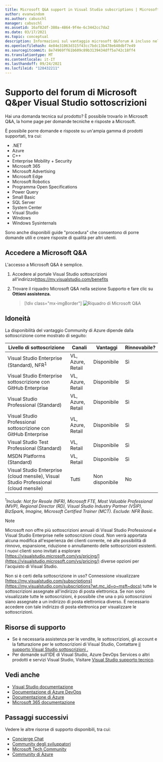 ```yaml
---
title: Microsoft Q&A support in Visual Studio subscriptions | Microsoft Docs
author: evanwindom
ms.author: cabuschl
manager: cabuschl
ms.assetid: 16af82df-380a-4864-9f4e-6c3442cc7da2
ms.date: 03/17/2021
ms.topic: conceptual
description: Informazioni sul vantaggio microsoft Q&forum A incluso nelle sottoscrizioni Visual Studio selezionate.
ms.openlocfilehash: 4e84e31063d315f43cc7bdc13b478e640dbf7e49
ms.sourcegitcommit: 8e74969ff61b609c89b3139434dff5a742c18ff4
ms.translationtype: MT
ms.contentlocale: it-IT
ms.lasthandoff: 09/24/2021
ms.locfileid: "128432211"
---
```

# <a name="microsoft-qa-forum-support-in-visual-studio-subscriptions"></a>Supporto del forum di Microsoft Q&per Visual Studio sottoscrizioni
Hai una domanda tecnica sul prodotto? È possibile trovarlo in Microsoft Q&A, la home page per domande tecniche e risposte a Microsoft.

È possibile porre domande e risposte su un'ampia gamma di prodotti supportati, tra cui:
- .NET
- Azure
- C++
- Enterprise Mobility + Security
- Microsoft 365
- Microsoft Advertising
- Microsoft Edge
- Microsoft Robotics
- Programma Open Specifications
- Power Query 
- Small Basic
- SQL Server
- System Center
- Visual Studio
- Windows 
- Windows Sysinternals

Sono anche disponibili guide "procedura" che consentono di porre domande utili e creare risposte di qualità per altri utenti. 

## <a name="access-microsoft-qa"></a>Accedere a Microsoft Q&A
L'accesso a Microsoft Q&A è semplice. 
1. Accedere al portale Visual Studio sottoscrizioni all'indirizzo<https://my.visualstudio.com/benefits>
0. Trovare il riquadro Microsoft Q&A nella sezione Supporto e fare clic su **Ottieni assistenza.**

   > [!div class="mx-imgBorder"]
   > ![Riquadro di Microsoft Q&A](_img/vs-microsoft-qa/vs-microsoft-qa-tile.png "Fare clic su &quot;Ottieni assistenza&quot; per connettersi al forum di Microsoft Q&A")

## <a name="eligibility"></a>Idoneità
La disponibilità del vantaggio Community di Azure dipende dalla sottoscrizione come mostrato di seguito:

|                                          Livello di sottoscrizione                                           |     Canali      |    Vantaggi    | Rinnovabile? |
|-------------------------------------------------------------------------------------------------------|-------------------|---------------|------------|
|                           Visual Studio Enterprise (Standard), NFR<sup>1</sup>                            | VL, Azure, Retail |   Disponibile    |    Sì     |
|                           Visual Studio Enterprise sottoscrizione con GitHub Enterprise                           | VL, Azure, Retail |   Disponibile    |    Sì     |
|                          Visual Studio Professional (Standard)                          | VL, Azure, Retail |   Disponibile    |    Sì     |
|                          Visual Studio Professional sottoscrizione con GitHub Enterprise                          | VL, Azure, Retail |   Disponibile    |    Sì     |
|                              Visual Studio Test Professional (Standard)                               |    VL, Retail     |   Disponibile    |    Sì     |
|                                       MSDN Platforms (Standard)                                       |    VL, Retail     |   Disponibile    |    Sì     |
| Visual Studio Enterprise (cloud mensile), Visual Studio Professional (cloud mensile)|        Tutti        | Non disponibile |     No     |

<sup>1</sup>*Include: Not for Resale (NFR), Microsoft FTE, Most Valuable Professional (MVP), Regional Director (RD), Visual Studio Industry Partner (VSIP), BizSpark, Imagine, Microsoft Certified Trainer (MCT). Esclude: NFR Basic.*  

> [!NOTE]
> Microsoft non offre più sottoscrizioni annuali di Visual Studio Professional e Visual Studio Enterprise nelle sottoscrizioni cloud. Non verrà apportata alcuna modifica all'esperienza dei clienti corrente, né alle possibilità di rinnovo, espansione, riduzione o annullamento delle sottoscrizioni esistenti. I nuovi clienti sono invitati a esplorare [https://visualstudio.microsoft.com/vs/pricing/](https://visualstudio.microsoft.com/vs/pricing/) diverse opzioni per l'acquisto di Visual Studio.

Non si è certi della sottoscrizione in uso?  Connessione visualizzare [https://my.visualstudio.com/subscriptions](https://my.visualstudio.com/subscriptions?wt.mc_id=o~msft~docs) tutte le sottoscrizioni assegnate all'indirizzo di posta elettronica. Se non sono visualizzate tutte le sottoscrizioni, è possibile che una o più sottoscrizioni siano assegnate a un indirizzo di posta elettronica diverso.  È necessario accedere con tale indirizzo di posta elettronica per visualizzare le sottoscrizioni.

## <a name="support-resources"></a>Risorse di supporto
- Se è necessaria assistenza per le vendite, le sottoscrizioni, gli account e la fatturazione per le sottoscrizioni di Visual Studio,  Contattare [il supporto Visual Studio sottoscrizioni .](https://my.visualstudio.com/gethelp)
- Per domande sull'IDE di Visual Studio, Azure DevOps Services o altri prodotti e servizi Visual Studio,  Visitare [Visual Studio supporto tecnico](https://visualstudio.microsoft.com/support/).

## <a name="see-also"></a>Vedi anche
- [Visual Studio documentazione](/visualstudio/)
- [Documentazione di Azure DevOps](/azure/devops/)
- [Documentazione di Azure](/azure/)
- [Microsoft 365 documentazione](/microsoft-365/)

## <a name="next-steps"></a>Passaggi successivi
Vedere le altre risorse di supporto disponibili, tra cui:
- [Concierge Chat](vs-concierge-chat.md)
- [Community degli sviluppatori](vs-developer-community.md)
- [Microsoft Tech Community](vs-microsoft-tech-community.md)
- [Community di Azure](vs-azure-community.md)